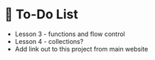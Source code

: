 # :bookmark_tabs: To-Do List

- Lesson 3 - functions and flow control
- Lesson 4 - collections?
- Add link out to this project from main website